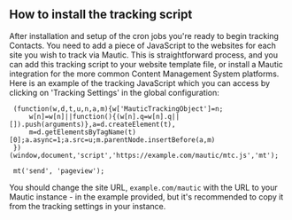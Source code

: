 ## How to install the tracking script

After installation and setup of the cron jobs you're ready to begin tracking Contacts. You need to add a piece of JavaScript to the websites for each site you wish
to track via Mautic. This is straightforward process, and you can add this tracking script to your website template file,
or install a Mautic integration for the more common Content Management System platforms. Here is an example of the tracking JavaScript which you can access by clicking on 'Tracking Settings' in the global configuration:

   ```
    (function(w,d,t,u,n,a,m){w['MauticTrackingObject']=n;
        w[n]=w[n]||function(){(w[n].q=w[n].q||[]).push(arguments)},a=d.createElement(t),
        m=d.getElementsByTagName(t)[0];a.async=1;a.src=u;m.parentNode.insertBefore(a,m)
    })(window,document,'script','https://example.com/mautic/mtc.js','mt');

    mt('send', 'pageview');
   ```
   You should change the site URL,  `example.com/mautic` with the URL to your Mautic instance - in the  example provided, but it's recommended to copy
   it from the tracking settings in your instance.
  
